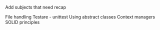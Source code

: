 Add subjects that need recap

File handling
Testare - unittest
Using abstract classes
Context managers
SOLID principles